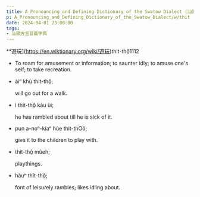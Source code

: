```yaml
---
title: A Pronouncing and Defining Dictionary of the Swatow Dialect (汕頭方言音義字典) / thit
p: A_Pronouncing_and_Defining_Dictionary_of_the_Swatow_Dialect/w/thit
date: 2024-04-01 23:00:00
tags: 
- 汕頭方言音義字典
---
```



**遊玩](https://en.wiktionary.org/wiki/遊玩)thit-thô̤1112
- To roam for amusement or information; to saunter idly; to amuse one's self; to take recreation.

- àiⁿ khṳ̀ thit-thô̤;

  will go out for a walk.

- i thit-thô̤ kàu ùi;

  he has rambled about till he is sick of it.

- pun a-noⁿ-kíaⁿ hùe thit-thOô;

  give it to the children to play with.

- thit-thô̤ mûeh;

  playthings.

- hàuⁿ thît-thô̤;

  font of leisurely rambles; likes idling about.